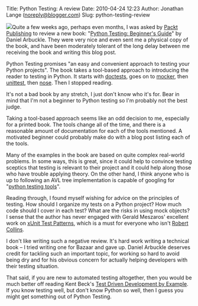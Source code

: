 Title: Python Testing: A review
Date: 2010-04-24 12:23
Author: Jonathan Lange (noreply@blogger.com)
Slug: python-testing-review

[![](http://4.bp.blogspot.com/_i72o3jegILg/S9LbHwDQ5_I/AAAAAAAAABs/oYwQaHlELgs/s200/Python+Testing.jpg)](http://4.bp.blogspot.com/_i72o3jegILg/S9LbHwDQ5_I/AAAAAAAAABs/oYwQaHlELgs/s1600/Python+Testing.jpg)Quite
a few weeks ago, perhaps even months, I was asked by [Packt
Publishing](http://www.packtpub.com/) to review a new book: "[Python
Testing: Beginner's
Guide](http://www.packtpub.com/python-testing-beginners-guide/book?utm_source=code.mumak.net&utm_medium=bookrev&utm_content=blog&utm_campaign=mdb_002509)"
by Daniel Arbuckle. They were very nice and even sent me a physical copy
of the book, and have been moderately tolerant of the long delay between
me receiving the book and writing this blog post.

<div>

Python Testing promises "an easy and convenient approach to testing your
Python projects". The book takes a tool-based approach to introducing
the reader to testing in Python. It starts with
[doctests](http://bemusement.org/diary/2008/October/24/more-doctest-problems),
goes on to [mocker](https://edge.launchpad.net/mocker), then
[unittest](http://docs.python.org/library/unittest.html), then
[nose](http://somethingaboutorange.com/mrl/projects/nose/0.11.3/). Then
I stopped reading.

</div>

<div>

It's not a bad book by any stretch, I just don't know who it's for. Bear
in mind that I'm not a beginner to Python testing so I'm probably not
the best judge.

</div>

<div>

Taking a tool-based approach seems like an odd decision to me,
especially for a printed book. The tools change all of the time, and
there is a reasonable amount of documentation for each of the tools
mentioned. A motivated beginner could probably make do with a blog post
listing each of the tools.

</div>

<div>

Many of the examples in the book are based on quite complex real-world
problems. In some ways, this is great, since it could help to convince
testing sceptics that testing is relevant to their project and it could
help along those who have trouble applying theory. On the other hand, I
think anyone who is up to following an AVL tree implementation is
capable of googling for "[python testing
tools](http://www.google.co.uk/search?hl=en&source=hp&q=python+testing+tools&meta=&aq=f&aqi=&aql=&oq=&gs_rfai=)".

</div>

<div>

Reading through, I found myself wishing for advice on the principles of
testing. How should I organize my tests on a Python project? How much
code should I cover in each test? What are the risks in using mock
objects? I sense that the author has never engaged with Gerald Meszaros'
excellent work on [xUnit Test Patterns](http://xunitpatterns.com/),
which is a must for everyone who isn't [Robert
Collins](http://rbtcollins.wordpress.com/).

</div>

<div>

I don't like writing such a negative review. It's hard work writing a
technical book – I tried writing one for Bazaar and gave up. Daniel
Arbuckle deserves credit for tackling such an important topic, for
working so hard to avoid being dry and for his obvious concern for
actually helping developers with their testing situation.

</div>

<div>

That said, if you are new to automated testing altogether, then you
would be much better off reading Kent Beck's [Test Driven Development by
Example](http://www.amazon.com/dp/0321146530/?tag=hashemian-20). If you
know testing well, but don't know Python so well, then I guess you might
get something out of Python Testing.

</div>
